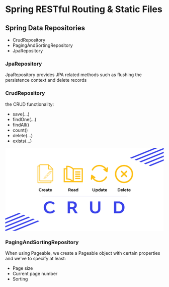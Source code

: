 # Spring RESTful Routing & Static Files
## Spring Data Repositories
- CrudRepository
- PagingAndSortingRepository
- JpaRepository

### JpaRepository
JpaRepository provides JPA related methods such as flushing the persistence context and delete records

### CrudRepository
the CRUD functionality:

- save(…) 
- findOne(…) 
- findAll() 
- count() 
- delete(…) 
- exists(…) 

![CRUD](../assets/class12/crud.png)

### PagingAndSortingRepository
When using Pageable, we create a Pageable object with certain properties and we've to specify at least:

- Page size
- Current page number
- Sorting